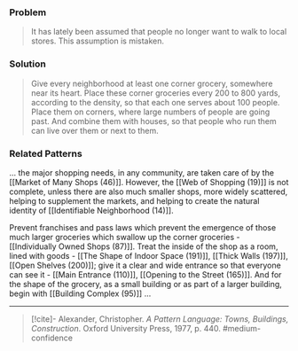 ### Problem
>It has lately been assumed that people no longer want to walk to local stores. This assumption is mistaken.

### Solution
>Give every neighborhood at least one corner grocery, somewhere near its heart. Place these corner groceries every 200 to 800 yards, according to the density, so that each one serves about 100 people. Place them on corners, where large numbers of people are going past. And combine them with houses, so that people who run them can live over them or next to them.

### Related Patterns
... the major shopping needs, in any community, are taken care of by the [[Market of Many Shops (46)]]. However, the [[Web of Shopping (19)]] is not complete, unless there are also much smaller shops, more widely scattered, helping to supplement the markets, and helping to create the natural identity of [[Identifiable Neighborhood (14)]].

Prevent franchises and pass laws which prevent the emergence of those much larger groceries which swallow up the corner groceries - [[Individually Owned Shops (87)]]. Treat the inside of the shop as a room, lined with goods - [[The Shape of Indoor Space (191)]], [[Thick Walls (197)]], [[Open Shelves (200)]]; give it a clear and wide entrance so that everyone can see it - [[Main Entrance (110)]], [[Opening to the Street (165)]]. And for the shape of the grocery, as a small building or as part of a larger building, begin with [[Building Complex (95)]] ...

---

> [!cite]- Alexander, Christopher. _A Pattern Language: Towns, Buildings, Construction_. Oxford University Press, 1977, p. 440.
> #medium-confidence 